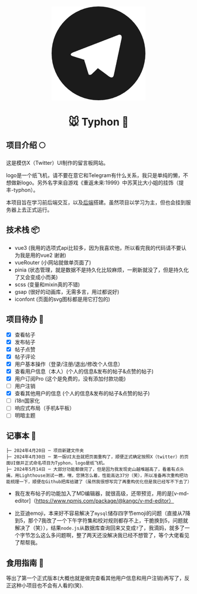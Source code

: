<p align="center">
<img style="text-align:center;" src="https://raw.githubusercontent.com/sooooooooooooooooootheby/Typhon/main/logo.png" />
</p>
<h1 align="center" style="color: #1B1B1B">🐭 Typhon 🐹</h1>

## 项目介绍 🌕
这是模仿X（Twitter）UI制作的留言板网站。

logo是一个纸飞机，请不要在意它和Telegram有什么关系，我只是单纯的懒，不想做新logo。另外名字来自游戏《重返未来:1999》中苏芙比大小姐的挂饰（提丰-typhon）。

本项目旨在学习前后端交互，以及[后端](https://github.com/sooooooooooooooooootheby/Typhon-back-end)搭建。虽然项目以学习为主，但也会挂到服务器上去正式运行。

## 技术栈 📦
- vue3 (我用的选项式api比较多，因为我喜欢他，所以看完我的代码请不要认为我是用的vue2 谢谢)
- vueRouter (小网站就做单页面了)
- pinia (状态管理，就是数据不是持久化比较麻烦，一刷新就没了，但是持久化了又会变成小而美)
- scss (变量和mixin真的不错)
- gsap (很好的动画库，无需多言，用过都说好)
- iconfont (页面的svg图标都是用它打包的)

## 项目待办 📓
- [x] 查看帖子
- [x] 发布帖子
- [x] 帖子点赞
- [x] 帖子评论
- [x] 用户基本操作（登录/注册/退出/修改个人信息）
- [x] 查看用户信息（本人）(个人的信息&发布的帖子&点赞的帖子)
- [x] 用户订阅Pro (这个是免费的，没有添加付款功能)
- [ ] 用户注销
- [x] 查看其他用户的信息 (个人的信息&发布的帖子&点赞的帖子)
- [ ] i18n国家化
- [ ] 响应式布局（手机&平板）
- [ ] 明暗主题

## 记事本 📖
```
├─ 2024年4月20日 ─ 项目新建文件夹
├─ 2024年4月30日 ─ 第一版UI太丑就把页面重构了，顺便正式确定按照X（twitter）的页面UI做并正式命名项目为Typhon，logo是纸飞机。
├─ 2024年5月14日 ─ 大部分功能都做完了，但是因为我发现史山越堆越高了，看着有点头痛，用Lighthouse测试一瞧，嘿，您猜怎么着，性能高达37分（笑），所以准备再次重构把功能梳理一下，顺便在Github把库给建了（虽然我很想写完了再重构优化但是我已经写不下去了）
```

- 我在发布帖子的功能加入了MD编辑器，就很高级，还带预览，用的是[v-md-editor]（https://www.npmjs.com/package/@kangc/v-md-editor）

- 比亚迪emoji，本来好不容易解决了`mysql`储存四字节emoji的问题（直接从7降到5，那个7我改了一个下午字符集和校对规则都存不上，干脆换到5，问题就解决了（笑）），结果`node.js`从数据库查询回来又变成`?`了，我滴妈，就多了一个字节怎么这么多问题啊，整了两天还没解决我已经不想管了，等个大佬看见了帮帮我。

## 食用指南 🍬
等出了第一个正式版本(大概也就是做完查看其他用户信息和用户注销)再写了，反正这种小项目也不会有人看的(笑).
